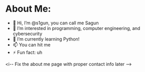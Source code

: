 # About Me:
- 👋 Hi, I’m @s1gun, you can call me Sagun
- 👀 I’m interested in programming, computer engineering, and cybersecurity
- 🌱 I’m currently learning Python!
- 📫 You can hit me
- ⚡ Fun fact: uh

<i-- Fix the about me page with proper contact info later -->



<!---
s1gun/s1gun is a ✨ special ✨ repository because its `README.md` (this file) appears on your GitHub profile.
You can click the Preview link to take a look at your changes.
--->
